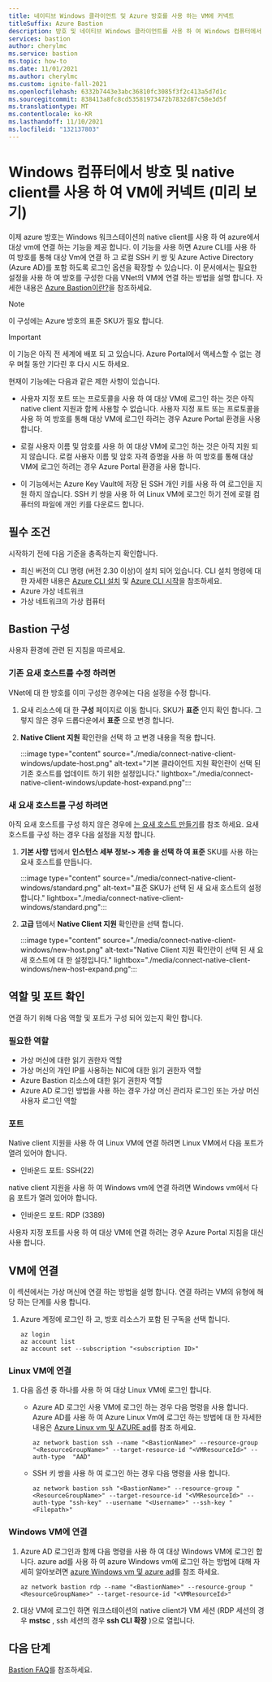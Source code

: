 ```yaml
---
title: 네이티브 Windows 클라이언트 및 Azure 방호를 사용 하는 VM에 커넥트
titleSuffix: Azure Bastion
description: 방호 및 네이티브 Windows 클라이언트를 사용 하 여 Windows 컴퓨터에서 VM에 연결 하는 방법을 알아봅니다.
services: bastion
author: cherylmc
ms.service: bastion
ms.topic: how-to
ms.date: 11/01/2021
ms.author: cherylmc
ms.custom: ignite-fall-2021
ms.openlocfilehash: 6332b7443e3abc36810fc3085f3f2c413a5d7d1c
ms.sourcegitcommit: 838413a8fc8cd53581973472b7832d87c58e3d5f
ms.translationtype: MT
ms.contentlocale: ko-KR
ms.lasthandoff: 11/10/2021
ms.locfileid: "132137803"
---
```

# <a name="connect-to-a-vm-using-bastion-and-the-native-client-on-your-windows-computer-preview"></a>Windows 컴퓨터에서 방호 및 native client를 사용 하 여 VM에 커넥트 (미리 보기)

이제 azure 방호는 Windows 워크스테이션의 native client를 사용 하 여 azure에서 대상 vm에 연결 하는 기능을 제공 합니다. 이 기능을 사용 하면 Azure CLI를 사용 하 여 방호를 통해 대상 Vm에 연결 하 고 로컬 SSH 키 쌍 및 Azure Active Directory (Azure AD)를 포함 하도록 로그인 옵션을 확장할 수 있습니다. 이 문서에서는 필요한 설정을 사용 하 여 방호를 구성한 다음 VNet의 VM에 연결 하는 방법을 설명 합니다. 자세한 내용은 [Azure Bastion이란?](bastion-overview.md)을 참조하세요.

> [!NOTE]
> 이 구성에는 Azure 방호의 표준 SKU가 필요 합니다.
>

> [!IMPORTANT]
> 이 기능은 아직 전 세계에 배포 되 고 있습니다. Azure Portal에서 액세스할 수 없는 경우 며칠 동안 기다린 후 다시 시도 하세요.


현재이 기능에는 다음과 같은 제한 사항이 있습니다.

* 사용자 지정 포트 또는 프로토콜을 사용 하 여 대상 VM에 로그인 하는 것은 아직 native client 지원과 함께 사용할 수 없습니다. 사용자 지정 포트 또는 프로토콜을 사용 하 여 방호를 통해 대상 VM에 로그인 하려는 경우 Azure Portal 환경을 사용 합니다.

* 로컬 사용자 이름 및 암호를 사용 하 여 대상 VM에 로그인 하는 것은 아직 지원 되지 않습니다. 로컬 사용자 이름 및 암호 자격 증명을 사용 하 여 방호를 통해 대상 VM에 로그인 하려는 경우 Azure Portal 환경을 사용 합니다.

* 이 기능에서는 Azure Key Vault에 저장 된 SSH 개인 키를 사용 하 여 로그인을 지원 하지 않습니다. SSH 키 쌍을 사용 하 여 Linux VM에 로그인 하기 전에 로컬 컴퓨터의 파일에 개인 키를 다운로드 합니다.

## <a name="prerequisites"></a><a name="prereq"></a>필수 조건

시작하기 전에 다음 기준을 충족하는지 확인합니다.

* 최신 버전의 CLI 명령 (버전 2.30 이상)이 설치 되어 있습니다. CLI 설치 명령에 대한 자세한 내용은 [Azure CLI 설치](/cli/azure/install-azure-cli) 및 [Azure CLI 시작](/cli/azure/get-started-with-azure-cli)을 참조하세요.
* Azure 가상 네트워크
* 가상 네트워크의 가상 컴퓨터

## <a name="configure-bastion"></a>Bastion 구성

사용자 환경에 관련 된 지침을 따르세요.

### <a name="to-modify-an-existing-bastion-host"></a>기존 요새 호스트를 수정 하려면

VNet에 대 한 방호를 이미 구성한 경우에는 다음 설정을 수정 합니다.

1. 요새 리소스에 대 한 **구성** 페이지로 이동 합니다. SKU가 **표준** 인지 확인 합니다. 그렇지 않은 경우 드롭다운에서 **표준** 으로 변경 합니다.
1. **Native Client 지원** 확인란을 선택 하 고 변경 내용을 적용 합니다.

    :::image type="content" source="./media/connect-native-client-windows/update-host.png" alt-text="기본 클라이언트 지원 확인란이 선택 된 기존 호스트를 업데이트 하기 위한 설정입니다." lightbox="./media/connect-native-client-windows/update-host-expand.png":::

### <a name="to-configure-a-new-bastion-host"></a>새 요새 호스트를 구성 하려면

아직 요새 호스트를 구성 하지 않은 경우에 [는 요새 호스트 만들기](tutorial-create-host-portal.md#createhost)를 참조 하세요. 요새 호스트를 구성 하는 경우 다음 설정을 지정 합니다.

1. **기본 사항** 탭에서 **인스턴스 세부 정보-> 계층** **을 선택 하 여 표준** SKU를 사용 하는 요새 호스트를 만듭니다.

   :::image type="content" source="./media/connect-native-client-windows/standard.png" alt-text="표준 SKU가 선택 된 새 요새 호스트의 설정 합니다." lightbox="./media/connect-native-client-windows/standard.png":::
1. **고급** 탭에서 **Native Client 지원** 확인란을 선택 합니다.

   :::image type="content" source="./media/connect-native-client-windows/new-host.png" alt-text="Native Client 지원 확인란이 선택 된 새 요새 호스트에 대 한 설정입니다." lightbox="./media/connect-native-client-windows/new-host-expand.png":::

## <a name="verify-roles-and-ports"></a>역할 및 포트 확인

연결 하기 위해 다음 역할 및 포트가 구성 되어 있는지 확인 합니다.

### <a name="required-roles"></a>필요한 역할

* 가상 머신에 대한 읽기 권한자 역할
* 가상 머신의 개인 IP를 사용하는 NIC에 대한 읽기 권한자 역할
* Azure Bastion 리소스에 대한 읽기 권한자 역할
* Azure AD 로그인 방법을 사용 하는 경우 가상 머신 관리자 로그인 또는 가상 머신 사용자 로그인 역할

### <a name="ports"></a>포트

Native client 지원을 사용 하 여 Linux VM에 연결 하려면 Linux VM에서 다음 포트가 열려 있어야 합니다.

* 인바운드 포트: SSH(22)

native client 지원을 사용 하 여 Windows vm에 연결 하려면 Windows vm에서 다음 포트가 열려 있어야 합니다.

* 인바운드 포트: RDP (3389)

사용자 지정 포트를 사용 하 여 대상 VM에 연결 하려는 경우 Azure Portal 지침을 대신 사용 합니다.

## <a name="connect-to-a-vm"></a><a name="connect"></a>VM에 연결

이 섹션에서는 가상 머신에 연결 하는 방법을 설명 합니다. 연결 하려는 VM의 유형에 해당 하는 단계를 사용 합니다.

1. Azure 계정에 로그인 하 고, 방호 리소스가 포함 된 구독을 선택 합니다.

   ```azurecli-interactive
   az login
   az account list
   az account set --subscription "<subscription ID>"
   ```

### <a name="connect-to-a-linux-vm"></a>Linux VM에 연결

1. 다음 옵션 중 하나를 사용 하 여 대상 Linux VM에 로그인 합니다.

   * Azure AD 로그인 사용 VM에 로그인 하는 경우 다음 명령을 사용 합니다. Azure AD를 사용 하 여 Azure Linux Vm에 로그인 하는 방법에 대 한 자세한 내용은 [Azure Linux vm 및 AZURE ad](../active-directory/devices/howto-vm-sign-in-azure-ad-linux.md)를 참조 하세요.

     ```azurecli-interactive
     az network bastion ssh --name "<BastionName>" --resource-group "<ResourceGroupName>" --target-resource-id "<VMResourceId>" --auth-type  "AAD"
     ```

   * SSH 키 쌍을 사용 하 여 로그인 하는 경우 다음 명령을 사용 합니다.

      ```azurecli-interactive
      az network bastion ssh "<BastionName>" --resource-group "<ResourceGroupName>" --target-resource-id "<VMResourceId>" --auth-type "ssh-key" --username "<Username>" --ssh-key "<Filepath>"
      ```

### <a name="connect-to-a-windows-vm"></a>Windows VM에 연결

1. Azure AD 로그인과 함께 다음 명령을 사용 하 여 대상 Windows VM에 로그인 합니다. azure ad를 사용 하 여 azure Windows vm에 로그인 하는 방법에 대해 자세히 알아보려면 [azure Windows vm 및 azure ad](../active-directory/devices/howto-vm-sign-in-azure-ad-windows.md)를 참조 하세요.

      ```azurecli-interactive
      az network bastion rdp --name "<BastionName>" --resource-group "<ResourceGroupName>" --target-resource-id "<VMResourceId>"
      ```

1. 대상 VM에 로그인 하면 워크스테이션의 native client가 VM 세션 (RDP 세션의 경우 **mstsc** , ssh 세션의 경우 **ssh CLI 확장** )으로 열립니다.

## <a name="next-steps"></a>다음 단계

[Bastion FAQ](bastion-faq.md)를 참조하세요.
